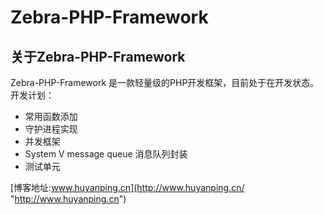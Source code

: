 Zebra-PHP-Framework
===================
关于Zebra-PHP-Framework
---------------
Zebra-PHP-Framework 是一款轻量级的PHP开发框架，目前处于在开发状态。
开发计划：
+ 常用函数添加
+ 守护进程实现
+ 并发框架
+ System V message queue 消息队列封装
+ 测试单元

[博客地址:www.huyanping.cn](http://www.huyanping.cn/ "http://www.huyanping.cn")